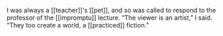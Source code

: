 I was always a [[teacher]]'s [[pet]], and so was called to respond to the professor of the [[impromptu]] lecture. “The viewer is an artist,” I said. “They too create a world, a [[practiced]] fiction.”
